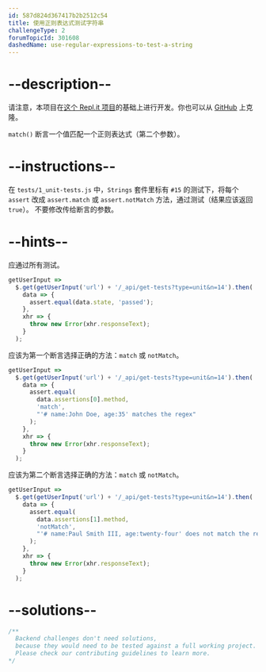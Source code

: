 ```yaml
---
id: 587d824d367417b2b2512c54
title: 使用正则表达式测试字符串
challengeType: 2
forumTopicId: 301608
dashedName: use-regular-expressions-to-test-a-string
---
```


# --description--

请注意，本项目在[这个 Repl.it 项目](https://repl.it/github/freeCodeCamp/boilerplate-mochachai)的基础上进行开发。你也可以从 [GitHub](https://repl.it/github/freeCodeCamp/boilerplate-mochachai) 上克隆。

`match()` 断言一个值匹配一个正则表达式（第二个参数）。

# --instructions--

在 `tests/1_unit-tests.js` 中，`Strings` 套件里标有 `#15` 的测试下，将每个 `assert` 改成 `assert.match` 或 `assert.notMatch` 方法，通过测试（结果应该返回 `true`）。 不要修改传给断言的参数。

# --hints--

应通过所有测试。

```js
getUserInput =>
  $.get(getUserInput('url') + '/_api/get-tests?type=unit&n=14').then(
    data => {
      assert.equal(data.state, 'passed');
    },
    xhr => {
      throw new Error(xhr.responseText);
    }
  );
```

应该为第一个断言选择正确的方法：`match` 或 `notMatch`。

```js
getUserInput =>
  $.get(getUserInput('url') + '/_api/get-tests?type=unit&n=14').then(
    data => {
      assert.equal(
        data.assertions[0].method,
        'match',
        "'# name:John Doe, age:35' matches the regex"
      );
    },
    xhr => {
      throw new Error(xhr.responseText);
    }
  );
```

应该为第二个断言选择正确的方法：`match` 或 `notMatch`。

```js
getUserInput =>
  $.get(getUserInput('url') + '/_api/get-tests?type=unit&n=14').then(
    data => {
      assert.equal(
        data.assertions[1].method,
        'notMatch',
        "'# name:Paul Smith III, age:twenty-four' does not match the regex (the age must be numeric)"
      );
    },
    xhr => {
      throw new Error(xhr.responseText);
    }
  );
```

# --solutions--

```js
/**
  Backend challenges don't need solutions, 
  because they would need to be tested against a full working project. 
  Please check our contributing guidelines to learn more.
*/
```
